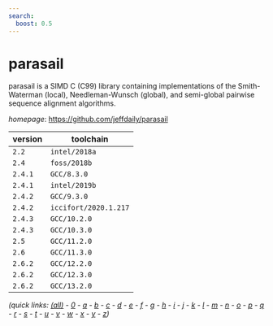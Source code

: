 ```yaml
---
search:
  boost: 0.5
---
```

# parasail

parasail is a SIMD C (C99) library containing implementations of the Smith-Waterman (local),  Needleman-Wunsch (global), and semi-global pairwise sequence alignment algorithms.

*homepage*: <https://github.com/jeffdaily/parasail>

version | toolchain
--------|----------
``2.2`` | ``intel/2018a``
``2.4`` | ``foss/2018b``
``2.4.1`` | ``GCC/8.3.0``
``2.4.1`` | ``intel/2019b``
``2.4.2`` | ``GCC/9.3.0``
``2.4.2`` | ``iccifort/2020.1.217``
``2.4.3`` | ``GCC/10.2.0``
``2.4.3`` | ``GCC/10.3.0``
``2.5`` | ``GCC/11.2.0``
``2.6`` | ``GCC/11.3.0``
``2.6.2`` | ``GCC/12.2.0``
``2.6.2`` | ``GCC/12.3.0``
``2.6.2`` | ``GCC/13.2.0``


*(quick links: [(all)](../index.md) - [0](../0/index.md) - [a](../a/index.md) - [b](../b/index.md) - [c](../c/index.md) - [d](../d/index.md) - [e](../e/index.md) - [f](../f/index.md) - [g](../g/index.md) - [h](../h/index.md) - [i](../i/index.md) - [j](../j/index.md) - [k](../k/index.md) - [l](../l/index.md) - [m](../m/index.md) - [n](../n/index.md) - [o](../o/index.md) - [p](../p/index.md) - [q](../q/index.md) - [r](../r/index.md) - [s](../s/index.md) - [t](../t/index.md) - [u](../u/index.md) - [v](../v/index.md) - [w](../w/index.md) - [x](../x/index.md) - [y](../y/index.md) - [z](../z/index.md))*

